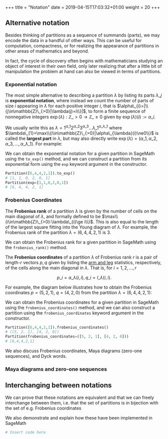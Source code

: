+++
title = "Notation"
date =  2019-04-15T17:03:32+01:00
weight = 20
+++

## Alternative notation

Besides thinking of partitions as a sequence of summands (parts), we may encode the data in a handful of other ways. This can be useful for computation, compactness, or for realizing the appearance of partitions in other areas of mathematics and beyond.

In fact, the cycle of discovery often begins with mathematicians studying an object of interest in their own field, only later realizing that after a little bit of manipulation the problem at hand can also be viewed in terms of partitions.

### Exponential notation

The most simple alternative to describing a partition $\lambda$ by listing its parts $\lambda\_{j}$ is **exponential notation**, where instead we count the number of parts of size $i$ appearing in $\lambda$ for each positive integer $i$, that is $\alpha\_{i}=|\\{j\in\mathbb{Z}\_{>0}|\lambda(j)=i\\}|$, to form a finite sequence of nonnegative integers $\exp(\lambda):\mathbb{Z}\_{>0}\to\mathbb{Z}\_{\ge0}$ given by $\exp(\lambda)(i):=\alpha\_{i}$.

We usually write this as $\lambda=1^{\alpha\_{1}}2^{\alpha\_{2}}3^{\alpha\_{3}}\ldots\lambda\_{1}^{\alpha\_{\lambda\_{1}}}$ where $\lambda\_{1}=\max\\{i\in\mathbb{Z}\_{>0}|\alpha\_{\lambda}(i)\ne0\\}$ is called the **largest part** in $\lambda$, but may also directly write $\exp(\lambda)=(\alpha\_{1},\alpha\_{2},\alpha\_{3},\ldots,\alpha\_{\lambda\_{1}})$. For example:

<script type="text/tikz">
  \begin{tikzpicture}
    \begin{scope}[local bounding box=scope1]
      \draw (0,0) -- (6,0);\draw (0,-1) -- (6,-1);\draw (0,-2) -- (4,-2);\draw (0,-3) -- (4,-3);\draw (0,-4) -- (2,-4);\draw (0,-5) -- (1,-5);\draw (1,0) -- (1,-5);\draw (2,0) -- (2,-4);\draw (3,0) -- (3,-3);\draw (4,0) -- (4,-3);\draw (5,0) -- (5,-1);\draw (6,0) -- (6,-1);\draw (0,0) -- (0,-5);
	\end{scope}
    \begin{scope}[font=\Large, shift={(-0.5,-0.5)}]
	  \draw (0,0) node{6};\draw (0,-1) node{4};\draw (0,-2) node{4};\draw (0,-3) node{2};\draw (0,-4) node{1};
	  \draw (-2.5,0) node{$1=\alpha_{6}$};\draw (-2.5,-0.75) node{$0=\alpha_{5}$};\draw (-2.5,-1.5) node{$2=\alpha_{4}$};\draw (-2.5,-2.25) node{$0=\alpha_{3}$};\draw (-2.5,-3) node{$1=\alpha_{2}$};\draw (-2.5,-4) node{$1=\alpha_{1}$};
	  \draw (-0.4,0) -- (-1.6,0);\draw (-0.4,-1) -- (-1.6,-1.5);\draw (-0.4,-2) -- (-1.6,-1.5);\draw (-0.4,-3) -- (-1.6,-3);\draw (-0.4,-4) -- (-1.6,-4);
    \end{scope}
    \begin{scope}[font=\Large, shift={(scope1.north)}]
	  \draw (0,1.2) node{$\lambda = (6,4,4,2,1)=1^{1}2^{1}3^{0}4^{2}5^{0}6^{1}$};
	  \draw (0,0.5) node{$\exp(\lambda)=(1,1,0,2,0,1)$};
    \end{scope}
  \end{tikzpicture}
</script>

We can obtain the exponential notation for a given partition in SageMath using the `to_exp()` method, and we can construct a partition from its exponential form using the `exp` keyword argument in the constructor.

```python
Partition([6,4,4,2,1]).to_exp()
# [1, 1, 0, 2, 0, 1]
Partition(exp=[1,1,0,2,0,1])
# [6, 4, 4, 2, 1]
```

### Frobenius Coordinates

The **Frobenius rank** of a partition $\lambda$ is given by the number of cells on the main diagonal of $\lambda$, and formally defined to be $\max\\{i\in\mathbb{Z}\_{>0}:\lambda\_{i}\ge i\\}$. This is also equal to the length of the largest square fitting into the Young diagram of $\lambda$. For example, the Frobenius rank of the partition $\lambda = (6,4,4,2,1)$ is $3$.

<script type="text/tikz">
  \begin{tikzpicture}
    \begin{scope}[local bounding box=scope1]
	  \filldraw[blue!5] (0,0) rectangle (1,-1);\filldraw[blue!5] (1,-1) rectangle (2,-2);\filldraw[blue!5] (2,-2) rectangle (3,-3);
      \draw (0,0) -- (6,0);\draw (0,-1) -- (6,-1);\draw (0,-2) -- (4,-2);\draw (0,-3) -- (4,-3);\draw (0,-4) -- (2,-4);\draw (0,-5) -- (1,-5);\draw (1,0) -- (1,-5);\draw (2,0) -- (2,-4);\draw (3,0) -- (3,-3);\draw (4,0) -- (4,-3);\draw (5,0) -- (5,-1);\draw (6,0) -- (6,-1);\draw (0,0) -- (0,-5);
	\end{scope}
    \begin{scope}[font=\Large, shift={(0.5,-0.5)}]
	  \draw (0,0) node{1};\draw (1,-1) node{2};\draw (2,-2) node{3};
    \end{scope}
  \end{tikzpicture}
</script>

We can obtain the Frobenius rank for a given partition in SageMath using the `frobenius_rank()` method.

The **Frobenius coordinates** of a partition $\lambda$ of Frobenius rank $r$ is a pair of length-$r$ vectors $p,q$ given by listing the [arm and leg](../visualization/#arms-legs-and-hooks) statistics, respectively, of the cells along the main diagonal in $\lambda$. That is, for $i=1,2,\ldots,r$

$$p\_{i}=a\_{\lambda}(i,i),q\_{i}=l\_{\lambda}(i,i).$$ 

For example, the diagram below illustrates how to obtain the Frobenius coordinates $p=(5,2,1)$, $q=(4,2,0)$ from the partition $\lambda = (6,4,4,2,1)$:

<script type="text/tikz">
  \begin{tikzpicture}
    \begin{scope}
	  \filldraw[blue!5] (0,0) rectangle (1,-1);\filldraw[blue!5] (1,-1) rectangle (2,-2);\filldraw[blue!5] (2,-2) rectangle (3,-3);
      \filldraw[red!15] (1,0) rectangle (6,-1);\filldraw[red!15] (2,-1) rectangle (4,-2);\filldraw[red!15] (3,-2) rectangle (4,-3);
	  \filldraw[green!15] (0,-1) rectangle (1,-5);\filldraw[green!15] (1,-2) rectangle (2,-4);
	\end{scope}
	\begin{scope}[black!20]
	  \draw (0,0) -- (6,0);\draw (0,-1) -- (6,-1);\draw (0,-2) -- (4,-2);\draw (0,-3) -- (4,-3);\draw (0,-4) -- (2,-4);\draw (0,-5) -- (1,-5);\draw (1,0) -- (1,-5);\draw (2,0) -- (2,-4);\draw (3,0) -- (3,-3);\draw (4,0) -- (4,-3);\draw (5,0) -- (5,-1);\draw (6,0) -- (6,-1);\draw (0,0) -- (0,-5);
    \end{scope}
	\begin{scope}[font=\Large, local bounding box=scope1]  
	  \draw (0,0) -- (6,0);\draw (0,0) -- (0,-5);\draw (6,0) -- (6,-1);\draw (0,-1) -- (6,-1);\draw (0,-5) -- (1,-5);\draw (1,0) -- (1,-5);\draw (3.5, -0.5) node{5};\draw (0.5, -3.0) node{4};\draw (4,-1) -- (4,-2);\draw (1,-2) -- (4,-2);\draw (1,-4) -- (2,-4);\draw (2,-1) -- (2,-4);\draw (3.0, -1.5) node{2};\draw (1.5, -3.0) node{2};\draw (4,-2) -- (4,-3);\draw (2,-3) -- (4,-3);\draw (2,-3) -- (3,-3);\draw (3,-2) -- (3,-3);\draw (3.5, -2.5) node{1};\draw (2.5, -3.5) node{0};
    \end{scope}
  \end{tikzpicture}
</script>

We can obtain the Frobenius coordinates for a given partition in SageMath using the `frobenius_coordinates()` method, and we can also construct a partition using the `frobenius_coordinates` keyword argument in the constructor.

```python
Partition([6,4,4,2,1]).frobenius_coordinates()
# ([5, 2, 1], [4, 2, 0])
Partition(frobenius_coordinates=([5, 2, 1], [4, 2, 0]))
# [6,4,4,2,1]
```

We also discuss Frobenius coordinates, Maya diagrams (zero-one sequences), and Dyck words.

### Maya diagrams and zero-one sequences

## Interchanging between notations

We can prove that these notations are equivalent and that we can freely interchange between them, i.e. that the set of partitions is in bijection with the set of e.g. Frobenius coordinates

We also demonstrate and explain how these have been implemented in SageMath

```python
# Insert code here
```




